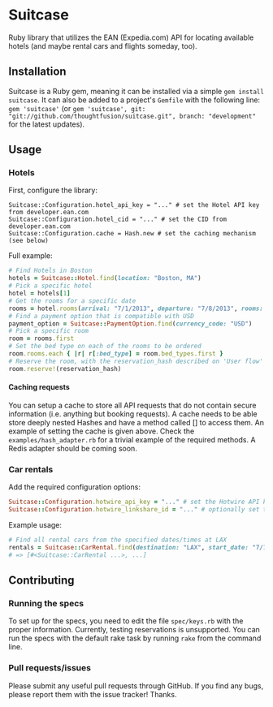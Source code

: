 Suitcase
========

Ruby library that utilizes the EAN (Expedia.com) API for locating available hotels (and maybe rental cars and flights someday, too).

Installation
------------

Suitcase is a Ruby gem, meaning it can be installed via a simple `gem install suitcase`. It can also be added to a project's `Gemfile` with the following line: `gem 'suitcase'` (or `gem 'suitcase', git: "git://github.com/thoughtfusion/suitcase.git", branch: "development"` for the latest updates).

Usage
-----

### Hotels

First, configure the library:

    Suitcase::Configuration.hotel_api_key = "..." # set the Hotel API key from developer.ean.com
    Suitcase::Configuration.hotel_cid = "..." # set the CID from developer.ean.com
    Suitcase::Configuration.cache = Hash.new # set the caching mechanism (see below)

Full example:
```ruby
# Find Hotels in Boston
hotels = Suitcase::Hotel.find(location: "Boston, MA")
# Pick a specific hotel
hotel = hotels[1]
# Get the rooms for a specific date
rooms = hotel.rooms(arrival: "7/1/2013", departure: "7/8/2013", rooms: [{ adults: 1, children_ages: [2, 3] }, { adults: 1, children_ages: [4] }])
# Find a payment option that is compatible with USD
payment_option = Suitcase::PaymentOption.find(currency_code: "USD")
# Pick a specific room
room = rooms.first
# Set the bed type on each of the rooms to be ordered
room.rooms.each { |r| r[:bed_type] = room.bed_types.first }
# Reserve the room, with the reservation_hash described on 'User flow'
room.reserve!(reservation_hash)
```

#### Caching requests

You can setup a cache to store all API requests that do not contain secure information (i.e. anything but booking requests). A cache needs to be able store deeply nested Hashes and have a method called [] to access them. An example of setting the cache is given above. Check the `examples/hash_adapter.rb` for a trivial example of the required methods. A Redis adapter should be coming soon.


### Car rentals

Add the required configuration options:

```ruby
Suitcase::Configuration.hotwire_api_key = "..." # set the Hotwire API key
Suitcase::Configuration.hotwire_linkshare_id = "..." # optionally set the Hotwire linkshare ID
```

Example usage:

```ruby
# Find all rental cars from the specified dates/times at LAX
rentals = Suitcase::CarRental.find(destination: "LAX", start_date: "7/14/2012", end_date: "7/21/2012", pickup_time: "6:30", dropoff_time: "11:30")
# => [#<Suitcase::CarRental ...>, ...]
```

Contributing
------------

### Running the specs

To set up for the specs, you need to edit the file `spec/keys.rb` with the proper information. Currently, testing reservations is unsupported. You can run the specs with the default rake task by running `rake` from the command line.

### Pull requests/issues

Please submit any useful pull requests through GitHub. If you find any bugs, please report them with the issue tracker! Thanks.
